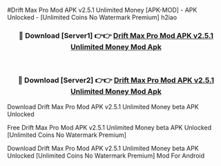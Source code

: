 #Drift Max Pro Mod APK v2.5.1 Unlimited Money [APK-MOD] - APK Unlocked - [Unlimited Coins No Watermark Premium] h2iao



<div align="center">

<h3>🔴 Download [Server1] 👉👉 <a href="https://momento.my/?title=Drift_Max_Pro_Mod_APK_v2.5.1_Unlimited_Money">Drift Max Pro Mod APK v2.5.1 Unlimited Money Mod Apk</a></h3><br>

<h3>🔴 Download [Server2] 👉👉 <a href="https://momento.my/?title=Drift_Max_Pro_Mod_APK_v2.5.1_Unlimited_Money">Drift Max Pro Mod APK v2.5.1 Unlimited Money Mod Apk</a></h3>
</div>



Download Drift Max Pro Mod APK v2.5.1 Unlimited Money beta APK Unlocked

Free Drift Max Pro Mod APK v2.5.1 Unlimited Money beta APK Unlocked [Unlimited Coins No Watermark Premium]

Download Drift Max Pro Mod APK v2.5.1 Unlimited Money beta APK Unlocked [Unlimited Coins No Watermark Premium] Mod For Android
